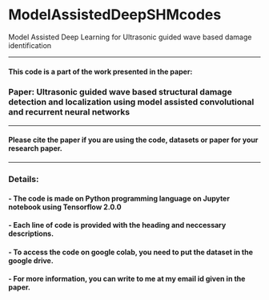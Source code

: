 # ModelAssistedDeepSHMcodes
 Model Assisted Deep Learning for Ultrasonic guided wave based damage identification

------------------------------------------------------------------------------------------------------------------------------------------------------
#### This code is a part of the work presented in the paper:

### **Paper: Ultrasonic guided wave based structural damage detection and localization using model assisted convolutional and recurrent neural networks**
------------------------------------------------------------------------------------------------------------------------------------------------------
####  Please cite the paper if you are using the code, datasets or paper for your research paper.
-------------------------------------------------------------------------------------------------------------------
### Details:

#### - The code is made on Python programming language on Jupyter notebook using Tensorflow 2.0.0

#### - Each line of code is provided with the heading and neccessary descriptions.

#### - To access the code on google colab, you need to put the dataset in the google drive. 

#### - For more information, you can write to me at my email id given in the paper.
